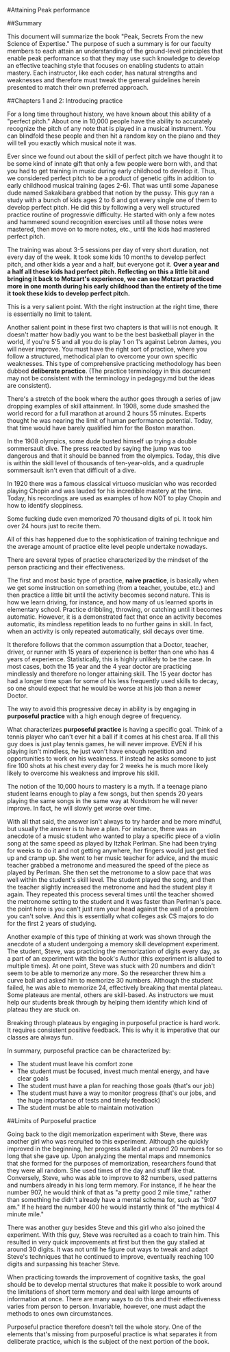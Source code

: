 #Attaining Peak performance

##Summary

This document will summarize the book "Peak, Secrets From the new Science of Expertise." The purpose of such a summary is for our faculty members to each attain an understanding of the ground-level principles that enable peak performance so that they may use such knowledge to develop an effective teaching style that focuses on enabling students to attain mastery. Each instructor, like each coder, has natural strengths and weaknesses and therefore must tweak the general guidelines herein presented to match their own preferred approach.

##Chapters 1 and 2: Introducing practice

For a long time throughout history, we have known about this ability of a "perfect pitch." About one in 10,000 people have the ability to accurately recognize the pitch of any note that is played in a musical instrument. You can blindfold these people and then hit a random key on the piano and they will tell you exactly which musical note it was.

Ever since we found out about the skill of perfect pitch we have thought it to be some kind of innate gift that only a few people were born with, and that you had to get training in music during early childhood to develop it. Thus, we considered perfect pitch to be a product of genetic gifts in addition to early childhood musical training (ages 2-6). That was until some Japanese dude named Sakakibara grabbed that notion by the pussy. This guy ran a study with a bunch of kids ages 2 to 6 and got every single one of them to develop perfect pitch. He did this by following a very well structured practice routine of progressvie difficulty. He started with only a few notes and hammered sound recognition exercises until all those notes were mastered, then move on to more notes, etc., until the kids had mastered perfect pitch.

The training was about 3-5 sessions per day of very short duration, not every day of the week. It took some kids 10 months to develop perfect pitch, and other kids a year and a half, but everyone got it. **Over a year and a half all these kids had perfect pitch. Reflecting on this a little bit and bringing it back to Motzart's experience, we can see Motzart practiced more in one month during his early childhood than the entirety of the time it took these kids to develop perfect pitch.**

This is a very salient point. With the right instruction at the right time, there is essentially no limit to talent.

Another salient point in these first two chapters is that will is not enough. It doesn't matter how badly you want to be the best basketball player in the world, if you're 5'5 and all you do is play 1 on 1's against Lebron James, you will never improve. You must have the right sort of practice, where you follow a structured, methodical plan to overcome your own specific weaknesses. This type of comprehensive practicing methodology has been dubbed **deliberate practice**. (The practice terminology in this document may not be consistent with the terminology in pedagogy.md but the ideas are consistent).

There's a stretch of the book where the author goes through a series of jaw dropping examples of skill attainment. In 1908, some dude smashed the world record for a full marathon at around 2 hours 55 minutes. Experts thought he was nearing the limit of human performance potential. Today, that time would have barely qualified him for the Boston marathon.

In the 1908 olympics, some dude busted himself up trying a double sommersault dive. The press reacted by saying the jump was too dangerous and that it should be banned from the olympics. Today, this dive is within the skill level of thousands of ten-year-olds, and a quadruple sommersault isn't even that difficult of a dive.

In 1920 there was a famous classical virtuoso musician who was recorded playing Chopin and was lauded for his incredible mastery at the time. Today, his recordings are used as examples of how NOT to play Chopin and how to identify sloppiness.

Some fucking dude even memorized 70 thousand digits of pi. It took him over 24 hours just to recite them.

All of this has happened due to the sophistication of training technique and the average amount of practice elite level people undertake nowadays.

There are several types of practice characterized by the mindset of the person practicing and their effectiveness.

The first and most basic type of practice, **naive practice**, is basically when we get some instruction on something (from a teacher, youtube, etc.) and then practice a little bit until the activity becomes second nature. This is how we learn driving, for instance, and how many of us learned sports in elementary school. Practice dribbling, throwing, or catching until it becomes automatic. However, it is a demonstrated fact that once an activity becomes automatic, its mindless repetition leads to no further gains in skill. In fact, when an activity is only repeated automatically, skil decays over time.

It therefore follows that the common assumption that a Doctor, teacher, driver, or runner with 15 years of experience is better than one who has 4 years of experience. Statistically, this is highly unlikely to be the case. In most cases, both the 15 year and the 4 year doctor are practicing mindlessly and therefore no longer attaining skill. The 15 year doctor has had a longer time span for some of his less frequently used skills to decay, so one should expect that he would be worse at his job than a newer Doctor.

The way to avoid this progressive decay in ability is by engaging in **purposeful practice** with a high enough degree of frequency.

What characterizes **purposeful practice** is having a specific goal. Think of a tennis player who can't ever hit a ball if it comes at his chest area. If all this guy does is just play tennis games, he will never improve. EVEN if his playing isn't mindless, he just won't have enough repetition and opportunities to work on his weakness. If instead he asks someone to just fire 100 shots at his chest every day for 2 weeks he is much more likely likely to overcome his weakness and improve his skill.

The notion of the 10,000 hours to mastery is a myth. If a teenage piano student learns enough to play a few songs, but then spends 20 years playing the same songs in the same way at Nordstrom he will never improve. In fact, he will slowly get worse over time.

With all that said, the answer isn't always to try harder and be more mindful, but usually the answer is to have a plan. For instance, there was an anecdote of a music student who wanted to play a specific piece of a violin song at the same speed as played by Itzhak Perlman. She had been trying for weeks to do it and not getting anywhere, her fingers would just get tied up and cramp up. She went to her music teacher for advice, and the music teacher grabbed a metronome and measured the speed of the piece as played by Perlman. She then set the metronome to a slow pace that was well within the student's skill level. The student played the song, and then the teacher slightly increased the metronome and had the student play it again. They repeated this process several times until the teacher showed the metronome setting to the student and it was faster than Perlman's pace. the point here is you can't just ram your head against the wall of a problem you can't solve. And this is essentially what colleges ask CS majors to do for the first 2 years of studying.

Another example of this type of thinking at work was shown through the anecdote of a student undergoing a memory skill development experiment. The student, Steve, was practicing the memorization of digits every day, as a part of an experiment with the book's Author (this experiment is alluded to multiple times). At one point, Steve was stuck with 20 numbers and didn't seem to be able to memorize any more. So the researcher threw him a curve ball and asked him to memorize 30 numbers. Although the student failed, he was able to memorize 24, effectively breaking that mental plateau. Some plateaus are mental, others are skill-based. As instructors we must help our students break through by helping them identify which kind of plateau they are stuck on.

Breaking through plateaus by engaging in purposeful practice is hard work. It requires consistent positive feedback. This is why it is imperative that our classes are always fun.

In summary, purposeful practice can be characterized by:  
* The student must leave his comfort zone  
* The student must be focused, invest much mental energy, and have clear goals  
* The student must have a plan for reaching those goals (that's our job)  
* The student must have a way to monitor progress (that's our jobs, and the huge importance of tests and timely feedback)
* The student must be able to maintain motivation  

##Limits of Purposeful practice

Going back to the digit memorization experiment with Steve, there was another girl who was recruited to this experiment. Although she quickly improved in the beginning, her progress stalled at around 20 numbers for so long that she gave up. Upon analyzing the mental maps and mnemonics that she formed for the purposes of memorization, researchers found that they were all random. She used times of the day and stuff like that. Conversely, Steve, who was able to improve to 82 numbers, used patterns and numbers already in his long term memory. For instance, if he hear the number 907, he would think of that as "a pretty good 2 mile time," rather than something he didn't already have a mental schema for, such as "9:07 am." If he heard the number 400 he would instantly think of "the mythical 4 minute mile."

There was another guy besides Steve and this girl who also joined the experiment. With this guy, Steve was recruited as a coach to train him. This resulted in very quick improvements at first but then the guy stalled at around 30 digits. It was not until he figure out ways to tweak and adapt Steve's techniques that he continued to improve, eventually reaching 100 digits and surpassing his teacher Steve.

When practicing towards the improvement of cognitive tasks, the goal should be to develop mental structures that make it possible to work around the limitations of short term memory and deal with large amounts of information at once. There are many ways to do this and their effectiveness varies from person to person. Invariable, however, one must adapt the methods to ones own circumstances.

Purposeful practice therefore doesn't tell the whole story. One of the elements that's missing from purposeful practice is what separates it from deliberate practice, which is the subject of the next portion of the book.
